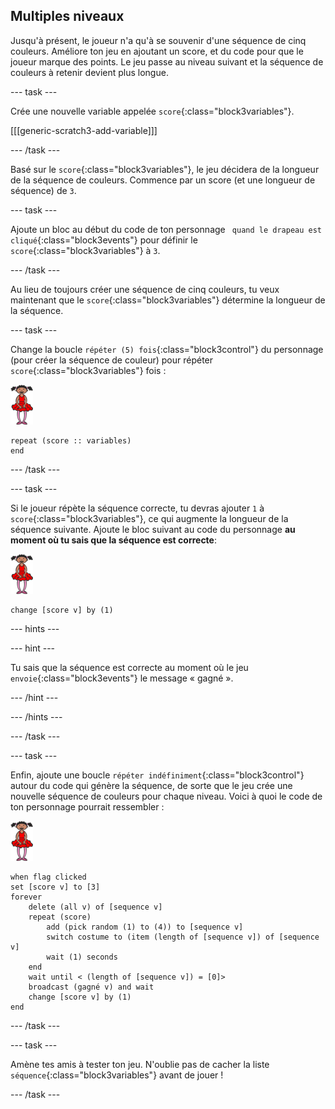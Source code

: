 ## Multiples niveaux

Jusqu'à présent, le joueur n'a qu'à se souvenir d'une séquence de cinq couleurs. Améliore ton jeu en ajoutant un score, et du code pour que le joueur marque des points. Le jeu passe au niveau suivant et la séquence de couleurs à retenir devient plus longue.

--- task ---

Crée une nouvelle variable appelée `score`{:class="block3variables"}.

[[[generic-scratch3-add-variable]]]

--- /task ---

Basé sur le `score`{:class="block3variables"}, le jeu décidera de la longueur de la séquence de couleurs. Commence par un score (et une longueur de séquence) de `3`.

--- task ---

Ajoute un bloc au début du code de ton personnage ` quand le drapeau est cliqué`{:class="block3events"} pour définir le `score`{:class="block3variables"} à `3`.

--- /task ---

Au lieu de toujours créer une séquence de cinq couleurs, tu veux maintenant que le `score`{:class="block3variables"} détermine la longueur de la séquence.

--- task ---

Change la boucle `répéter (5) fois`{:class="block3control"} du personnage (pour créer la séquence de couleur) pour répéter `score`{:class="block3variables"} fois :

![sprites](images/ballerina.png)

```blocks3
repeat (score :: variables)
end
```

--- /task ---

--- task ---

Si le joueur répète la séquence correcte, tu devras ajouter `1` à `score`{:class="block3variables"}, ce qui augmente la longueur de la séquence suivante. Ajoute le bloc suivant au code du personnage **au moment où tu sais que la séquence est correcte**:

![sprites](images/ballerina.png)

```blocks3
change [score v] by (1)
```

--- hints ---

--- hint ---

Tu sais que la séquence est correcte au moment où le jeu `envoie`{:class="block3events"} le message « gagné ».

--- /hint ---

--- /hints ---

--- /task ---

--- task ---

Enfin, ajoute une boucle `répéter indéfiniment`{:class="block3control"} autour du code qui génère la séquence, de sorte que le jeu crée une nouvelle séquence de couleurs pour chaque niveau. Voici à quoi le code de ton personnage pourrait ressembler :

![ballerine](images/ballerina.png)

```blocks3
when flag clicked
set [score v] to [3]
forever
	delete (all v) of [sequence v]
	repeat (score)
		add (pick random (1) to (4)) to [sequence v]
		switch costume to (item (length of [sequence v]) of [sequence v]
		wait (1) seconds
	end
	wait until < (length of [sequence v]) = [0]>
	broadcast (gagné v) and wait
	change [score v] by (1)
end
```

--- /task ---

--- task ---

Amène tes amis à tester ton jeu. N'oublie pas de cacher la liste `séquence`{:class="block3variables"} avant de jouer !

--- /task ---
